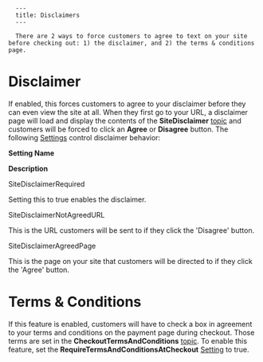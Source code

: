 
      ---
      title: Disclaimers
      ---

      There are 2 ways to force customers to agree to text on your site before checking out: 1) the disclaimer, and 2) the terms & conditions page.

Disclaimer
==========

If enabled, this forces customers to agree to your disclaimer before they can even view the site at all. When they first go to your URL, a disclaimer page will load and display the contents of the **SiteDisclaimer** [](http://manual.aspdotnetstorefront.com/p-381-manage-topics.aspx)[topic](default.aspx?pageid=topics) and customers will be forced to click an **Agree** or **Disagree** button. The following [Settings](default.aspx?pageid=settings) control disclaimer behavior:  
  

**Setting Name**

**Description**

SiteDisclaimerRequired

Setting this to true enables the disclaimer.

SiteDisclaimerNotAgreedURL

This is the URL customers will be sent to if they click the 'Disagree' button.

SiteDisclaimerAgreedPage

This is the page on your site that customers will be directed to if they click the 'Agree' button.

Terms & Conditions
==================

If this feature is enabled, customers will have to check a box in agreement to your terms and conditions on the payment page during checkout. Those terms are set in the **CheckoutTermsAndConditions** [topic](default.aspx?pageid=topics). To enable this feature, set the **RequireTermsAndConditionsAtCheckout** [Setting](default.aspx?pageid=settings) to true.
      